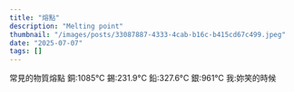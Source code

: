 ```yaml
---
title: "熔點"
description: "Melting point"
thumbnail: "/images/posts/33087887-4333-4cab-b16c-b415cd67c499.jpeg"
date: "2025-07-07"
tags: []
---
```


常見的物質熔點
銅:1085°C
錫:231.9°C
鉛:327.6°C
銀:961°C
我:妳笑的時候

